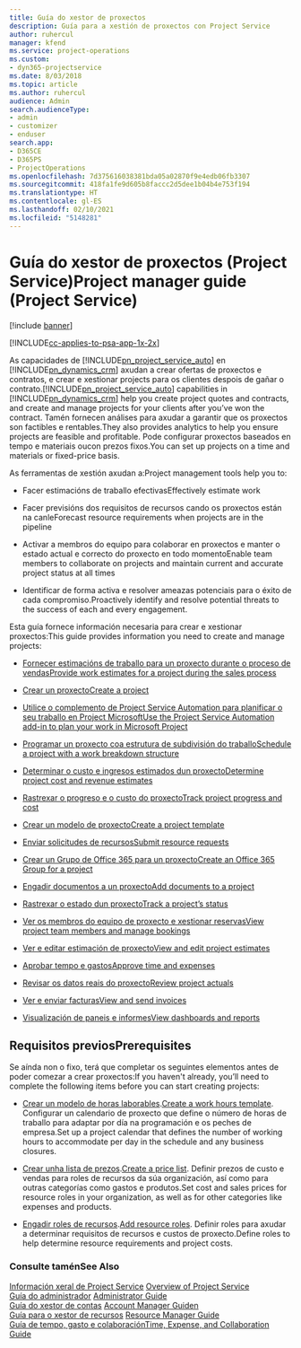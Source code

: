 ```yaml
---
title: Guía do xestor de proxectos
description: Guía para a xestión de proxectos con Project Service
author: ruhercul
manager: kfend
ms.service: project-operations
ms.custom:
- dyn365-projectservice
ms.date: 8/03/2018
ms.topic: article
ms.author: ruhercul
audience: Admin
search.audienceType:
- admin
- customizer
- enduser
search.app:
- D365CE
- D365PS
- ProjectOperations
ms.openlocfilehash: 7d375616038381bda05a02870f9e4edb06fb3307
ms.sourcegitcommit: 418fa1fe9d605b8faccc2d5dee1b04b4e753f194
ms.translationtype: HT
ms.contentlocale: gl-ES
ms.lasthandoff: 02/10/2021
ms.locfileid: "5148281"
---
```

# <a name="project-manager-guide-project-service"></a><span data-ttu-id="7ca11-103">Guía do xestor de proxectos (Project Service)</span><span class="sxs-lookup"><span data-stu-id="7ca11-103">Project manager guide (Project Service)</span></span>

[!include [banner](../includes/psa-now-project-operations.md)]

[!INCLUDE[cc-applies-to-psa-app-1x-2x](../includes/cc-applies-to-psa-app-1x-2x.md)]

<span data-ttu-id="7ca11-104">As capacidades de [!INCLUDE[pn_project_service_auto](../includes/pn-project-service-auto.md)] en [!INCLUDE[pn_dynamics_crm](../includes/pn-dynamics-crm.md)] axudan a crear ofertas de proxectos e contratos, e crear e xestionar projects para os clientes despois de gañar o contrato.</span><span class="sxs-lookup"><span data-stu-id="7ca11-104">[!INCLUDE[pn_project_service_auto](../includes/pn-project-service-auto.md)] capabilities in [!INCLUDE[pn_dynamics_crm](../includes/pn-dynamics-crm.md)] help you create project quotes and contracts, and create and manage projects for your clients after you’ve won the contract.</span></span> <span data-ttu-id="7ca11-105">Tamén fornecen análises para axudar a garantir que os proxectos son factibles e rentables.</span><span class="sxs-lookup"><span data-stu-id="7ca11-105">They also provides analytics to help you ensure projects are feasible and profitable.</span></span> <span data-ttu-id="7ca11-106">Pode configurar proxectos baseados en tempo e materiais oucon prezos fixos.</span><span class="sxs-lookup"><span data-stu-id="7ca11-106">You can set up projects on a time and materials or fixed-price basis.</span></span>  
  
 <span data-ttu-id="7ca11-107">As ferramentas de xestión axudan a:</span><span class="sxs-lookup"><span data-stu-id="7ca11-107">Project management tools help you to:</span></span>  
  
-   <span data-ttu-id="7ca11-108">Facer estimacións de traballo efectivas</span><span class="sxs-lookup"><span data-stu-id="7ca11-108">Effectively estimate work</span></span>  
  
-   <span data-ttu-id="7ca11-109">Facer previsións dos requisitos de recursos cando os proxectos están na canle</span><span class="sxs-lookup"><span data-stu-id="7ca11-109">Forecast resource requirements when projects are in the pipeline</span></span>  
  
-   <span data-ttu-id="7ca11-110">Activar a membros do equipo para colaborar en proxectos e manter o estado actual e correcto do proxecto en todo momento</span><span class="sxs-lookup"><span data-stu-id="7ca11-110">Enable team members to collaborate on projects and maintain current and accurate project status at all times</span></span>  
  
-   <span data-ttu-id="7ca11-111">Identificar de forma activa e resolver ameazas potenciais para o éxito de cada compromiso.</span><span class="sxs-lookup"><span data-stu-id="7ca11-111">Proactively identify and resolve potential threats to the success of each and every engagement.</span></span>  
  
<span data-ttu-id="7ca11-112">Esta guía fornece información necesaria para crear e xestionar proxectos:</span><span class="sxs-lookup"><span data-stu-id="7ca11-112">This guide provides information you need to create and manage projects:</span></span>  
  
-   [<span data-ttu-id="7ca11-113">Fornecer estimacións de traballo para un proxecto durante o proceso de vendas</span><span class="sxs-lookup"><span data-stu-id="7ca11-113">Provide work estimates for a project during the sales process</span></span>](../psa/provide-estimates-project-during-sales-process.md)  
  
-   [<span data-ttu-id="7ca11-114">Crear un proxecto</span><span class="sxs-lookup"><span data-stu-id="7ca11-114">Create a project</span></span>](../psa/create-project.md)  
  
-   [<span data-ttu-id="7ca11-115">Utilice o complemento de Project Service Automation para planificar o seu traballo en Project Microsoft</span><span class="sxs-lookup"><span data-stu-id="7ca11-115">Use the Project Service Automation add-in to plan your work in Microsoft Project</span></span>](../psa/add-plan-work-microsoft-project.md)  
  
-   [<span data-ttu-id="7ca11-116">Programar un proxecto coa estrutura de subdivisión do traballo</span><span class="sxs-lookup"><span data-stu-id="7ca11-116">Schedule a project with a work breakdown structure</span></span>](../psa/schedule-project-work-breakdown-structure.md)  
  
-   [<span data-ttu-id="7ca11-117">Determinar o custo e ingresos estimados dun proxecto</span><span class="sxs-lookup"><span data-stu-id="7ca11-117">Determine project cost and revenue estimates</span></span>](../psa/determine-project-cost-revenue-estimates.md)  
  
-   [<span data-ttu-id="7ca11-118">Rastrexar o progreso e o custo do proxecto</span><span class="sxs-lookup"><span data-stu-id="7ca11-118">Track project progress and cost</span></span>](../psa/track-project-progress-cost.md)  
  
-   [<span data-ttu-id="7ca11-119">Crear un modelo de proxecto</span><span class="sxs-lookup"><span data-stu-id="7ca11-119">Create a project template</span></span>](../psa/create-project-template.md)  
  
-   [<span data-ttu-id="7ca11-120">Enviar solicitudes de recursos</span><span class="sxs-lookup"><span data-stu-id="7ca11-120">Submit resource requests</span></span>](../psa/submit-resource-requests.md)  
  
-   [<span data-ttu-id="7ca11-121">Crear un Grupo de Office 365 para un proxecto</span><span class="sxs-lookup"><span data-stu-id="7ca11-121">Create an Office 365 Group for a project</span></span>](../psa/create-office-365-group-project.md)  
  
-   [<span data-ttu-id="7ca11-122">Engadir documentos a un proxecto</span><span class="sxs-lookup"><span data-stu-id="7ca11-122">Add documents to a project</span></span>](../psa/add-documents-project.md)  
  
-   [<span data-ttu-id="7ca11-123">Rastrexar o estado dun proxecto</span><span class="sxs-lookup"><span data-stu-id="7ca11-123">Track a project’s status</span></span>](../psa/track-project-status.md)  
  
-   [<span data-ttu-id="7ca11-124">Ver os membros do equipo de proxecto e xestionar reservas</span><span class="sxs-lookup"><span data-stu-id="7ca11-124">View project team members and manage bookings</span></span>](../psa/view-project-team-members-manage-bookings.md)  
  
-   [<span data-ttu-id="7ca11-125">Ver e editar estimación de proxecto</span><span class="sxs-lookup"><span data-stu-id="7ca11-125">View and edit project estimates</span></span>](../psa/view-edit-project-estimates.md)  
  
-   [<span data-ttu-id="7ca11-126">Aprobar tempo e gastos</span><span class="sxs-lookup"><span data-stu-id="7ca11-126">Approve time and expenses</span></span>](../psa/approve-time-expenses.md)  
  
-   [<span data-ttu-id="7ca11-127">Revisar os datos reais do proxecto</span><span class="sxs-lookup"><span data-stu-id="7ca11-127">Review project actuals</span></span>](../psa/review-project-actuals.md)  
  
-   [<span data-ttu-id="7ca11-128">Ver e enviar facturas</span><span class="sxs-lookup"><span data-stu-id="7ca11-128">View and send invoices</span></span>](../psa/view-send-invoices.md)  
  
-   [<span data-ttu-id="7ca11-129">Visualización de paneis e informes</span><span class="sxs-lookup"><span data-stu-id="7ca11-129">View dashboards and reports</span></span>](../psa/view-dashboards-reports.md)  
  
## <a name="prerequisites"></a><span data-ttu-id="7ca11-130">Requisitos previos</span><span class="sxs-lookup"><span data-stu-id="7ca11-130">Prerequisites</span></span>  
 <span data-ttu-id="7ca11-131">Se aínda non o fixo, terá que completar os seguintes elementos antes de poder comezar a crear proxectos:</span><span class="sxs-lookup"><span data-stu-id="7ca11-131">If you haven't already, you’ll need to complete the following items before you can start creating projects:</span></span>  
  
-   <span data-ttu-id="7ca11-132">[Crear un modelo de horas laborables](../psa/create-work-hours-template.md).</span><span class="sxs-lookup"><span data-stu-id="7ca11-132">[Create a work hours template](../psa/create-work-hours-template.md).</span></span> <span data-ttu-id="7ca11-133">Configurar un calendario de proxecto que define o número de horas de traballo para adaptar por día na programación e os peches de empresa.</span><span class="sxs-lookup"><span data-stu-id="7ca11-133">Set up a project calendar that defines the number of working hours to accommodate per day in the schedule and any business closures.</span></span>  
  
-   <span data-ttu-id="7ca11-134">[Crear unha lista de prezos](../psa/create-price-list.md).</span><span class="sxs-lookup"><span data-stu-id="7ca11-134">[Create a price list](../psa/create-price-list.md).</span></span> <span data-ttu-id="7ca11-135">Definir prezos de custo e vendas para roles de recursos da súa organización, así como para outras categorías como gastos e produtos.</span><span class="sxs-lookup"><span data-stu-id="7ca11-135">Set cost and sales prices for resource roles in your organization, as well as for other categories like expenses and products.</span></span>  
  
-   <span data-ttu-id="7ca11-136">[Engadir roles de recursos](../psa/add-resource-roles.md).</span><span class="sxs-lookup"><span data-stu-id="7ca11-136">[Add resource roles](../psa/add-resource-roles.md).</span></span> <span data-ttu-id="7ca11-137">Definir roles para axudar a determinar requisitos de recursos e custos de proxecto.</span><span class="sxs-lookup"><span data-stu-id="7ca11-137">Define roles to help determine resource requirements and project costs.</span></span>  
  
### <a name="see-also"></a><span data-ttu-id="7ca11-138">Consulte tamén</span><span class="sxs-lookup"><span data-stu-id="7ca11-138">See Also</span></span>  
 <span data-ttu-id="7ca11-139">[Información xeral de Project Service](../psa/overview.md) </span><span class="sxs-lookup"><span data-stu-id="7ca11-139">[Overview of Project Service](../psa/overview.md) </span></span>  
 <span data-ttu-id="7ca11-140">[Guía do administrador](../psa/admin-guide.md) </span><span class="sxs-lookup"><span data-stu-id="7ca11-140">[Administrator Guide](../psa/admin-guide.md) </span></span>  
 <span data-ttu-id="7ca11-141">[Guía do xestor de contas](../psa/account-manager-guide.md) </span><span class="sxs-lookup"><span data-stu-id="7ca11-141">[Account Manager Guiden](../psa/account-manager-guide.md) </span></span>  
 <span data-ttu-id="7ca11-142">[Guía para o xestor de recursos](../psa/resource-manager-guide.md) </span><span class="sxs-lookup"><span data-stu-id="7ca11-142">[Resource Manager Guide](../psa/resource-manager-guide.md) </span></span>  
 [<span data-ttu-id="7ca11-143">Guía de tempo, gasto e colaboración</span><span class="sxs-lookup"><span data-stu-id="7ca11-143">Time, Expense, and Collaboration Guide</span></span>](../psa/time-expense-collaboration-guide.md)

